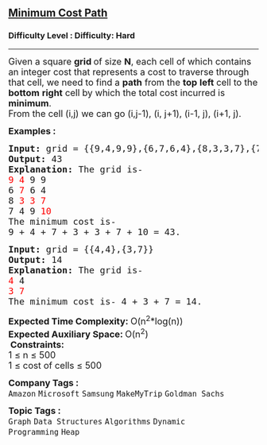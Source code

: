 <h2><a href="https://www.geeksforgeeks.org/problems/minimum-cost-path3833/1">Minimum Cost Path</a></h2><h3>Difficulty Level : Difficulty: Hard</h3><hr><div class="problems_problem_content__Xm_eO"><p><span style="font-size: 18px;">Given a square <strong>grid </strong>of size <strong>N</strong>, each cell of which contains an integer cost that represents a cost to traverse through that cell, we need to find a <strong>path</strong> from the <strong>top</strong> <strong>left</strong> cell to the <strong>bottom</strong> <strong>right</strong> cell by which the total cost incurred is <strong>minimum</strong>.<br>From the cell (i,j) we can go (i,j-1), (i, j+1), (i-1, j), (i+1, j). </span>&nbsp;</p>
<p><span style="font-size: 18px;"><strong>Examples :</strong></span></p>
<pre><span style="font-size: 18px;"><strong>Input: </strong>grid = {{9,4,9,9},{6,7,6,4},{8,3,3,7},{7,4,9,10}}
<strong>Output: </strong>43
<strong>Explanation: </strong>The grid is-
<span style="color: rgb(255, 0, 0); --darkreader-inline-color: var(--darkreader-text-ff0000, #ff1a1a);" data-darkreader-inline-color="">9 4 </span>9 9
6 <span style="color: rgb(255, 0, 0); --darkreader-inline-color: var(--darkreader-text-ff0000, #ff1a1a);" data-darkreader-inline-color="">7 </span>6 4
8 <span style="color: rgb(255, 0, 0); --darkreader-inline-color: var(--darkreader-text-ff0000, #ff1a1a);" data-darkreader-inline-color="">3 3 7</span>
7 4 9 <span style="color: rgb(255, 0, 0); --darkreader-inline-color: var(--darkreader-text-ff0000, #ff1a1a);" data-darkreader-inline-color="">10</span>
The minimum cost is-
9 + 4 + 7 + 3 + 3 + 7 + 10 = 43.</span>
</pre>
<pre><span style="font-size: 18px;"><strong>Input: </strong>grid = {{4,4},{3,7}}
<strong>Output: </strong>14
<strong>Explanation: </strong>The grid is-
<span style="color: rgb(255, 0, 0); --darkreader-inline-color: var(--darkreader-text-ff0000, #ff1a1a);" data-darkreader-inline-color="">4 </span>4
<span style="color: rgb(255, 0, 0); --darkreader-inline-color: var(--darkreader-text-ff0000, #ff1a1a);" data-darkreader-inline-color="">3 7
</span>The minimum cost is- 4 + 3 + 7 = 14.</span>
</pre>
<p><span style="font-size: 18px;"><strong>Expected Time Complexity: </strong>O(n<sup>2</sup>*log(n))<br><strong>Expected Auxiliary Space: </strong>O(n<sup>2</sup>)&nbsp;</span><br>&nbsp;<strong><span style="font-size: 18px;">Constraints:</span></strong><br><span style="font-size: 18px;">1 ≤ n ≤ 500<br>1 ≤ cost of cells ≤ 500</span></p></div><p><span style=font-size:18px><strong>Company Tags : </strong><br><code>Amazon</code>&nbsp;<code>Microsoft</code>&nbsp;<code>Samsung</code>&nbsp;<code>MakeMyTrip</code>&nbsp;<code>Goldman Sachs</code>&nbsp;<br><p><span style=font-size:18px><strong>Topic Tags : </strong><br><code>Graph</code>&nbsp;<code>Data Structures</code>&nbsp;<code>Algorithms</code>&nbsp;<code>Dynamic Programming</code>&nbsp;<code>Heap</code>&nbsp;